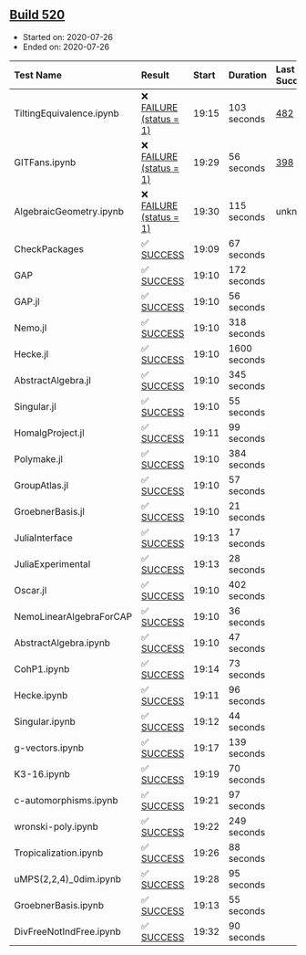 ## [Build 520](https://oscarci.mathematik.uni-kl.de/job/oscar-stable/520/)

* Started on: 2020-07-26
* Ended on: 2020-07-26

| Test Name    | Result | Start | Duration | Last Success | First Failure |
|:-------------|:-------|:------|:---------|:-------------|:--------------|
| TiltingEquivalence.ipynb | ❌ [FAILURE (status = 1)](https://oscarci.mathematik.uni-kl.de/job/oscar-stable/520/artifact/logs/build-520/TiltingEquivalence.ipynb.log) | 19:15 | 103 seconds | [482](https://oscarci.mathematik.uni-kl.de/job/oscar-stable/482/) | [483](https://oscarci.mathematik.uni-kl.de/job/oscar-stable/483/) |
| GITFans.ipynb | ❌ [FAILURE (status = 1)](https://oscarci.mathematik.uni-kl.de/job/oscar-stable/520/artifact/logs/build-520/GITFans.ipynb.log) | 19:29 | 56 seconds | [398](https://oscarci.mathematik.uni-kl.de/job/oscar-stable/398/) | [399](https://oscarci.mathematik.uni-kl.de/job/oscar-stable/399/) |
| AlgebraicGeometry.ipynb | ❌ [FAILURE (status = 1)](https://oscarci.mathematik.uni-kl.de/job/oscar-stable/520/artifact/logs/build-520/AlgebraicGeometry.ipynb.log) | 19:30 | 115 seconds | unknown | unknown |
| CheckPackages | ✅ [SUCCESS](https://oscarci.mathematik.uni-kl.de/job/oscar-stable/520/artifact/logs/build-520/CheckPackages.log) | 19:09 | 67 seconds |  |  |
| GAP | ✅ [SUCCESS](https://oscarci.mathematik.uni-kl.de/job/oscar-stable/520/artifact/logs/build-520/GAP.log) | 19:10 | 172 seconds |  |  |
| GAP.jl | ✅ [SUCCESS](https://oscarci.mathematik.uni-kl.de/job/oscar-stable/520/artifact/logs/build-520/GAP.jl.log) | 19:10 | 56 seconds |  |  |
| Nemo.jl | ✅ [SUCCESS](https://oscarci.mathematik.uni-kl.de/job/oscar-stable/520/artifact/logs/build-520/Nemo.jl.log) | 19:10 | 318 seconds |  |  |
| Hecke.jl | ✅ [SUCCESS](https://oscarci.mathematik.uni-kl.de/job/oscar-stable/520/artifact/logs/build-520/Hecke.jl.log) | 19:10 | 1600 seconds |  |  |
| AbstractAlgebra.jl | ✅ [SUCCESS](https://oscarci.mathematik.uni-kl.de/job/oscar-stable/520/artifact/logs/build-520/AbstractAlgebra.jl.log) | 19:10 | 345 seconds |  |  |
| Singular.jl | ✅ [SUCCESS](https://oscarci.mathematik.uni-kl.de/job/oscar-stable/520/artifact/logs/build-520/Singular.jl.log) | 19:10 | 55 seconds |  |  |
| HomalgProject.jl | ✅ [SUCCESS](https://oscarci.mathematik.uni-kl.de/job/oscar-stable/520/artifact/logs/build-520/HomalgProject.jl.log) | 19:11 | 99 seconds |  |  |
| Polymake.jl | ✅ [SUCCESS](https://oscarci.mathematik.uni-kl.de/job/oscar-stable/520/artifact/logs/build-520/Polymake.jl.log) | 19:10 | 384 seconds |  |  |
| GroupAtlas.jl | ✅ [SUCCESS](https://oscarci.mathematik.uni-kl.de/job/oscar-stable/520/artifact/logs/build-520/GroupAtlas.jl.log) | 19:10 | 57 seconds |  |  |
| GroebnerBasis.jl | ✅ [SUCCESS](https://oscarci.mathematik.uni-kl.de/job/oscar-stable/520/artifact/logs/build-520/GroebnerBasis.jl.log) | 19:10 | 21 seconds |  |  |
| JuliaInterface | ✅ [SUCCESS](https://oscarci.mathematik.uni-kl.de/job/oscar-stable/520/artifact/logs/build-520/JuliaInterface.log) | 19:13 | 17 seconds |  |  |
| JuliaExperimental | ✅ [SUCCESS](https://oscarci.mathematik.uni-kl.de/job/oscar-stable/520/artifact/logs/build-520/JuliaExperimental.log) | 19:13 | 28 seconds |  |  |
| Oscar.jl | ✅ [SUCCESS](https://oscarci.mathematik.uni-kl.de/job/oscar-stable/520/artifact/logs/build-520/Oscar.jl.log) | 19:10 | 402 seconds |  |  |
| NemoLinearAlgebraForCAP | ✅ [SUCCESS](https://oscarci.mathematik.uni-kl.de/job/oscar-stable/520/artifact/logs/build-520/NemoLinearAlgebraForCAP.log) | 19:10 | 36 seconds |  |  |
| AbstractAlgebra.ipynb | ✅ [SUCCESS](https://oscarci.mathematik.uni-kl.de/job/oscar-stable/520/artifact/logs/build-520/AbstractAlgebra.ipynb.log) | 19:10 | 47 seconds |  |  |
| CohP1.ipynb | ✅ [SUCCESS](https://oscarci.mathematik.uni-kl.de/job/oscar-stable/520/artifact/logs/build-520/CohP1.ipynb.log) | 19:14 | 73 seconds |  |  |
| Hecke.ipynb | ✅ [SUCCESS](https://oscarci.mathematik.uni-kl.de/job/oscar-stable/520/artifact/logs/build-520/Hecke.ipynb.log) | 19:11 | 96 seconds |  |  |
| Singular.ipynb | ✅ [SUCCESS](https://oscarci.mathematik.uni-kl.de/job/oscar-stable/520/artifact/logs/build-520/Singular.ipynb.log) | 19:12 | 44 seconds |  |  |
| g-vectors.ipynb | ✅ [SUCCESS](https://oscarci.mathematik.uni-kl.de/job/oscar-stable/520/artifact/logs/build-520/g-vectors.ipynb.log) | 19:17 | 139 seconds |  |  |
| K3-16.ipynb | ✅ [SUCCESS](https://oscarci.mathematik.uni-kl.de/job/oscar-stable/520/artifact/logs/build-520/K3-16.ipynb.log) | 19:19 | 70 seconds |  |  |
| c-automorphisms.ipynb | ✅ [SUCCESS](https://oscarci.mathematik.uni-kl.de/job/oscar-stable/520/artifact/logs/build-520/c-automorphisms.ipynb.log) | 19:21 | 97 seconds |  |  |
| wronski-poly.ipynb | ✅ [SUCCESS](https://oscarci.mathematik.uni-kl.de/job/oscar-stable/520/artifact/logs/build-520/wronski-poly.ipynb.log) | 19:22 | 249 seconds |  |  |
| Tropicalization.ipynb | ✅ [SUCCESS](https://oscarci.mathematik.uni-kl.de/job/oscar-stable/520/artifact/logs/build-520/Tropicalization.ipynb.log) | 19:26 | 88 seconds |  |  |
| uMPS(2,2,4)_0dim.ipynb | ✅ [SUCCESS](https://oscarci.mathematik.uni-kl.de/job/oscar-stable/520/artifact/logs/build-520/uMPS-2-2-4-_0dim.ipynb.log) | 19:28 | 95 seconds |  |  |
| GroebnerBasis.ipynb | ✅ [SUCCESS](https://oscarci.mathematik.uni-kl.de/job/oscar-stable/520/artifact/logs/build-520/GroebnerBasis.ipynb.log) | 19:13 | 55 seconds |  |  |
| DivFreeNotIndFree.ipynb | ✅ [SUCCESS](https://oscarci.mathematik.uni-kl.de/job/oscar-stable/520/artifact/logs/build-520/DivFreeNotIndFree.ipynb.log) | 19:32 | 90 seconds |  |  |
